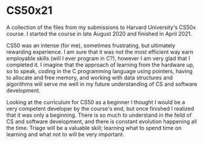 # CS50x21

A collection of the files from my submissions to Harvard University's CS50x course. I started the course in late August 2020 and finished in April 2021.

CS50 was an intense (for me), sometimes frustrating, but ultimately rewarding experience. I am sure that it was not the most efficient way earn employable skills (will I ever program in C?), however I am very glad that I completed it. I imagine that the approach of learning from the hardware up, so to speak, coding in the C programming language using pointers, having to allocate and free memory, and working with data structures and algorithms will serve me well in my future understanding of CS and software development.

Looking at the curriculum for CS50 as a beginner I thought I would be a very competent developer by the course's end, but once finished I realized that it was only a beginning. There is so much to understand in the feild of CS and software development, and there is constant evolution happening all the time. Triage will be a valuable skill; learning what to spend time on learning and what not to will be very important.
